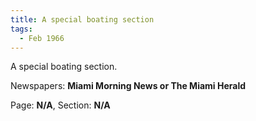 ```yaml
---  
title: A special boating section  
tags:  
  - Feb 1966  
---  
```

  
A special boating section.  
  
Newspapers: **Miami Morning News or The Miami Herald**  
  
Page: **N/A**, Section: **N/A** 
